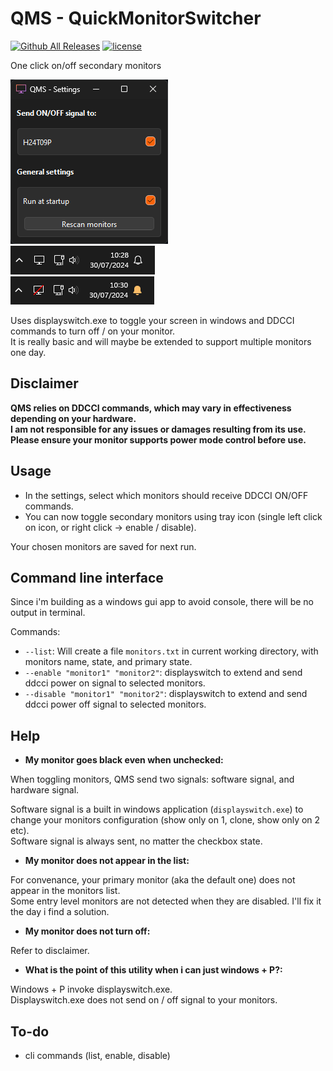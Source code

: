 # QMS - QuickMonitorSwitcher
[![Github All Releases](https://img.shields.io/github/downloads/odizinne/QMS-QuickMonitorSwitcher/total.svg)]()
[![license](https://img.shields.io/github/license/odizinne/QMS-QuickMonitorSwitcher)]()

One click on/off secondary monitors

![image](assets/screenshot.png)  
![image](assets/tray_icon.png)  
![image](assets/tray_icon_off.png)

Uses displayswitch.exe to toggle your screen in windows and DDCCI commands to turn off / on your monitor.  
It is really basic and will maybe be extended to support multiple monitors one day.

## Disclaimer

**QMS relies on DDCCI commands, which may vary in effectiveness depending on your hardware.**  
**I am not responsible for any issues or damages resulting from its use.**  
**Please ensure your monitor supports power mode control before use.**

## Usage

- In the settings, select which monitors should receive DDCCI ON/OFF commands.
- You can now toggle secondary monitors using tray icon (single left click on icon, or right click -> enable / disable).

Your chosen monitors are saved for next run.

## Command line interface

Since i'm building as a windows gui app to avoid console, there will be no output in terminal.

Commands:
- `--list`: Will create a file `monitors.txt` in current working directory, with monitors name, state, and primary state.
- `--enable "monitor1" "monitor2"`: displayswitch to extend and send ddcci power on signal to selected monitors.
- `--disable "monitor1" "monitor2"`: displayswitch to extend and send ddcci power off signal to selected monitors.
## Help

- **My monitor goes black even when unchecked:**

When toggling monitors, QMS send two signals: software signal, and hardware signal.

Software signal is a built in windows application (`displayswitch.exe`) to change your monitors configuration (show only on 1, clone, show only on 2 etc).  
Software signal is always sent, no matter the checkbox state.

- **My monitor does not appear in the list:**

For convenance, your primary monitor (aka the default one) does not appear in the monitors list.  
Some entry level monitors are not detected when they are disabled. I'll fix it the day i find a solution.

- **My monitor does not turn off:**

Refer to disclaimer.

- **What is the point of this utility when i can just windows + P?:**

Windows + P invoke displayswitch.exe.  
Displayswitch.exe does not send on / off signal to your monitors.

## To-do

- cli commands (list, enable, disable)
